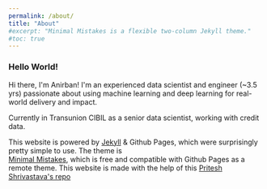 ```yaml
---
permalink: /about/
title: "About"
#excerpt: "Minimal Mistakes is a flexible two-column Jekyll theme."
#toc: true
---
```


### Hello World!


Hi there, I'm Anirban!
I'm an experienced data scientist and engineer (~3.5 yrs) passionate about using machine learning
and deep learning for real-world delivery and impact.

Currently in Transunion CIBIL as a senior data scientist, working with credit data. 

This website is powered by <a href="http://jekyllrb.com">Jekyll</a> & Github Pages, 
which were surprisingly pretty simple to use. The theme is  
<a href="https://mmistakes.github.io/minimal-mistakes/">Minimal Mistakes</a>, which is free and compatible with Github Pages as a remote theme. This website is made with the help of this [Pritesh Shrivastava's repo](https://github.com/pritesh-shrivastava)

